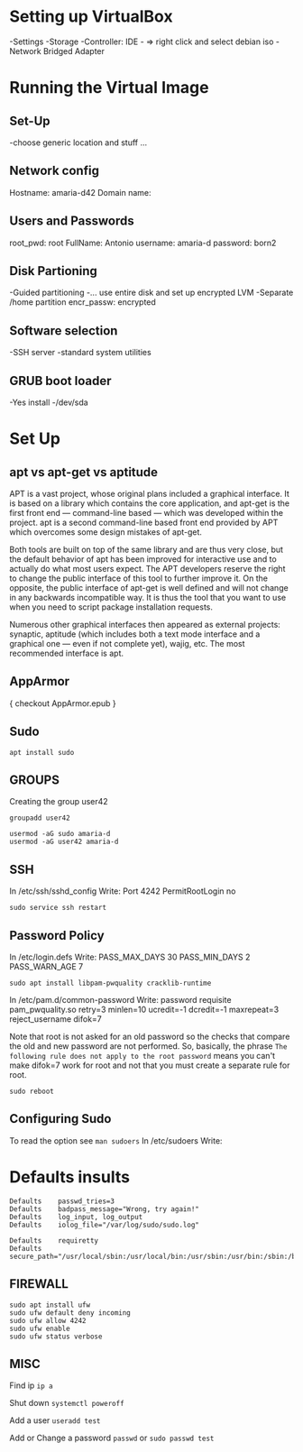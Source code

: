 # Setting up VirtualBox
-Settings
-Storage
	-Controller: IDE
	-<blue disk> => right click and select debian iso
-Network
	Bridged Adapter

# Running the Virtual Image
## Set-Up
-choose generic location and stuff ...

## Network config
Hostname: amaria-d42
Domain name: 

## Users and Passwords
root_pwd: root 
FullName: Antonio
username: amaria-d
password: born2

## Disk Partioning
-Guided partitioning
-... use entire disk and set up encrypted LVM
-Separate /home partition
encr_passw: encrypted

## Software selection
-SSH server
-standard system utilities

## GRUB boot loader
-Yes install
-/dev/sda


# Set Up
## apt vs apt-get vs aptitude
APT is a vast project, whose original plans included a graphical interface. It is based on a library which contains the core application, and apt-get is the first front end — command-line based — which was developed within the project. apt is a second command-line based front end provided by APT which overcomes some design mistakes of apt-get.

Both tools are built on top of the same library and are thus very close, but the default behavior of apt has been improved for interactive use and to actually do what most users expect. The APT developers reserve the right to change the public interface of this tool to further improve it. On the opposite, the public interface of apt-get is well defined and will not change in any backwards incompatible way. It is thus the tool that you want to use when you need to script package
installation requests.

Numerous other graphical interfaces then appeared as external projects: synaptic, aptitude (which includes both a text mode interface and a graphical one — even if not complete yet), wajig, etc. The most recommended interface is apt.

## AppArmor
{ checkout AppArmor.epub }

## Sudo
```console
apt install sudo
```

## GROUPS
Creating the group user42
```shell
groupadd user42
```
```console
usermod -aG sudo amaria-d
usermod -aG user42 amaria-d
```
## SSH
In /etc/ssh/sshd_config Write:
	Port 4242
	PermitRootLogin no
```console
sudo service ssh restart
```

## Password Policy
In /etc/login.defs Write:
	PASS_MAX_DAYS	30
	PASS_MIN_DAYS	2
	PASS_WARN_AGE	7
```shell
sudo apt install libpam-pwquality cracklib-runtime
```
In /etc/pam.d/common-password Write:
	password    requisite      pam_pwquality.so retry=3 minlen=10 ucredit=-1 dcredit=-1 maxrepeat=3 reject_username difok=7

Note that root is not asked for an old password so the checks that compare the old and new password are not performed. So, basically, the phrase `The following rule does not apply to the root password` means you can't make difok=7 work for root and not that you must create a separate rule for root.
```shell
sudo reboot
```

## Configuring Sudo
To read the option see
```man sudoers```
In /etc/sudoers Write:
#	Defaults	insults
	Defaults	passwd_tries=3
	Defaults	badpass_message="Wrong, try again!"
	Defaults	log_input, log_output
	Defaults	iolog_file="/var/log/sudo/sudo.log"

	Defaults	requiretty
	Defaults	secure_path="/usr/local/sbin:/usr/local/bin:/usr/sbin:/usr/bin:/sbin:/bin:/snap/bin"

## FIREWALL
```console
sudo apt install ufw
sudo ufw default deny incoming
sudo ufw allow 4242
sudo ufw enable
sudo ufw status verbose
```

## MISC
Find ip
```ip a```

Shut down
```systemctl poweroff```

Add a user
```useradd test```

Add or Change a password
```passwd```
or
```sudo passwd test```
